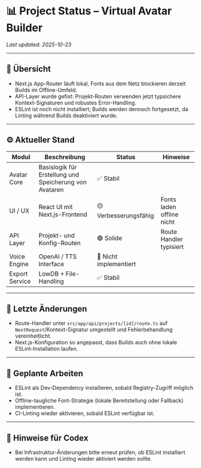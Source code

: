 # 📊 Project Status – Virtual Avatar Builder
_Last updated: 2025-10-23_

---

## 🧠 Übersicht
- Next.js App-Router läuft lokal, Fonts aus dem Netz blockieren derzeit Builds im Offline-Umfeld.
- API-Layer wurde gefixt: Projekt-Routen verwenden jetzt typsichere Kontext-Signaturen und robustes Error-Handling.
- ESLint ist noch nicht installiert; Builds werden dennoch fortgesetzt, da Linting während Builds deaktiviert wurde.

---

## ⚙️ Aktueller Stand
| Modul | Beschreibung | Status | Hinweise |
|---------|--------------|--------|---------|
| Avatar Core | Basislogik für Erstellung und Speicherung von Avataren | ✅ Stabil | |
| UI / UX | React UI mit Next.js-Frontend | 🟡 Verbesserungsfähig | Fonts laden offline nicht |
| API Layer | Projekt- und Konfig-Routen | 🟢 Solide | Route Handler typisiert |
| Voice Engine | OpenAI / TTS Interface | 🔴 Nicht implementiert | |
| Export Service | LowDB + File-Handling | ✅ Stabil | |

---

## 🧩 Letzte Änderungen
- Route-Handler unter `src/app/api/projects/[id]/route.ts` auf `NextRequest`/Kontext-Signatur umgestellt und Fehlerbehandlung vereinheitlicht.
- Next.js-Konfiguration so angepasst, dass Builds auch ohne lokale ESLint-Installation laufen.

---

## 🚀 Geplante Arbeiten
- ESLint als Dev-Dependency installieren, sobald Registry-Zugriff möglich ist.
- Offline-taugliche Font-Strategie (lokale Bereitstellung oder Fallback) implementieren.
- CI-Linting wieder aktivieren, sobald ESLint verfügbar ist.

---

## 🧾 Hinweise für Codex
- Bei Infrastruktur-Änderungen bitte erneut prüfen, ob ESLint installiert werden kann und Linting wieder aktiviert werden sollte.
